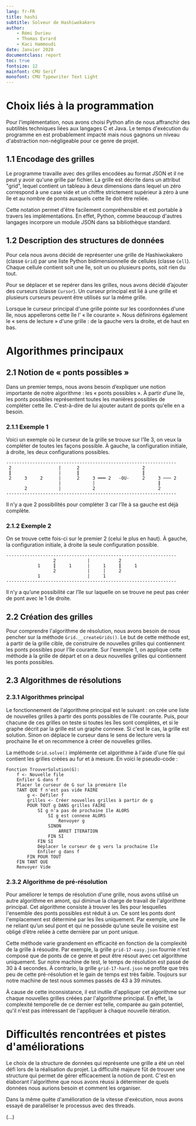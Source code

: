 ```yaml
---
lang: fr-FR
title: hashi
subtitle: Solveur de Hashiwokakero
author:
    - Rémi Durieu
    - Thomas Evrard
    - Kaci Hammoudi
date: Janvier 2020
documentclass: report
toc: true
fontsize: 12
mainfont: CMU Serif
monofont: CMU Typewriter Text Light
---
```


# Choix liés à la programmation

Pour l'implémentation, nous avons choisi Python afin de nous affranchir
des subtilités techniques liées aux langages C et Java. Le temps d'exécution
du programme en est probablement impacté mais nous gagnons un niveau
d'abstraction non-négligeable pour ce genre de projet.

## 1.1  Encodage des grilles

Le programme travaille avec des grilles encodées au format JSON et il ne peut
y avoir qu'une grille par fichier. La grille est décrite dans un attribut
"grid", lequel contient un tableau à deux dimensions dans lequel un zéro
correspond à une case vide et un chiffre strictement supérieur à zéro à une
île et au nombre de ponts auxquels cette île doit être reliée.

Cette notation permet d'être facilement compréhensible et est portable à
travers les implémentations. En effet, Python, comme beaucoup d'autres
langages incorpore un module JSON dans sa bibliothèque standard.

## 1.2 Description des structures de données

Pour cela nous avons décidé de représenter une grille de Hashiwokakero (classe
`Grid`) par une liste Python bidimensionnelle de cellules (classe `Cell`).
Chaque cellule contient soit une île, soit un ou plusieurs ponts, soit rien du
tout.

Pour se déplacer et se repérer dans les grilles, nous avons décidé d’ajouter
des curseurs (classe `Cursor`). Un curseur principal est lié à une grille et
plusieurs curseurs peuvent être utilisés sur la même grille.

Lorsque le curseur principal d'une grille pointe sur les coordonnées d'une
île, nous appellerons cette île l' « île courante ». Nous définirons également
le « sens de lecture » d'une grille : de la gauche vers la droite, et de haut
en bas.

# Algorithmes principaux

## 2.1 Notion de « ponts possibles »

Dans un premier temps, nous avons besoin d’expliquer une notion importante de
notre algorithme : les « ponts possibles ». À partir d’une île, les ponts
possibles représentent toutes les manières possibles de compléter cette île. C'est-à-dire de lui ajouter autant de ponts qu'elle en a besoin.

### 2.1.1 Exemple 1

Voici un exemple où le curseur de la grille se trouve sur l’île 3, on veux la compléter de toutes les façons possible. À gauche, la configuration initiale,
à droite, les deux configurations possibles.

```
-----------------------------------------------------------------
 2                  |      2                        2
 ║                  |      ║                        ║
 2     3     2      |      2     3 ═══ 2   -OU-     2     3 ─── 2
                    |            │                        ║
       2            |            2                        2
-----------------------------------------------------------------
```

Il n’y a que 2 possibilités pour compléter 3 car l’île à sa gauche est déjà
complète.

### 2.1.2 Exemple 2

On se trouve cette fois-ci sur le premier 2 (celui le plus en haut). À gauche,
la configuration initiale, à droite la seule configuration possible.

```
-----------------------------------------------------------------
                  2            |           2
            1     ║     1      |     1     ║     1
                  2            |     │     2
            1                  |     1
-----------------------------------------------------------------
```

Il n’y a qu’une possibilité car l’île sur laquelle on se trouve ne peut pas créer de pont avec le 1 de droite.

## 2.2 Création des grilles

Pour comprendre l'algorithme de résolution, nous avons besoin de nous pencher
sur la méthode `Grid.__createGrids()`. Le but de cette méthode est, à partir
de la grille cible, de construire de nouvelles grilles qui contiennent les
ponts possibles pour l'île courante. Sur l'exemple 1, on applique cette
méthode à la grille de départ et on a deux nouvelles grilles qui contiennent
les ponts possibles.

## 2.3 Algorithmes de résolutions

### 2.3.1 Algorithmes principal

Le fonctionnement de l'algorithme principal est le suivant : on crée une
liste de nouvelles grilles à partir des ponts possibles de l'île courante.
Puis, pour chacune de ces grilles on teste si toutes les îles sont complètes,
et si le graphe décrit par la grille est un graphe connexe. Si c'est le cas,
la grille est solution. Sinon on déplace le curseur dans le sens de lecture vers la prochaine île et on recommence à créer de nouvelles grilles.

La méthode `Grid.solve()` implémente cet algorithme à l'aide d'une file qui
contient les grilles créées au fur et à mesure. En voici le pseudo-code :

```
Fonction TrouverSolution(G):
    f <- Nouvelle file
    Enfiler G dans f
    Placer le curseur de G sur la première île
    TANT QUE f n'est pas vide FAIRE
        g <- Défiler f
        grilles <- Créer nouvelles grilles à partir de g
        POUR TOUT g DANS grilles FAIRE
            SI g n'a pas de prochaine île ALORS
                SI g est connexe ALORS
                    Renvoyer g
                SINON
                    ARRET ITERATION
                FIN SI
            FIN SI
            Déplacer le curseur de g vers la prochaine île
            Enfiler g dans f
        FIN POUR TOUT
    FIN TANT QUE
    Renvoyer Vide
```

### 2.3.2 Algorithme de pré-résolution

Pour améliorer le temps de résolution d'une grille, nous avons utilisé un
autre algorithme en amont, qui diminue la charge de travail de l'algorithme
principal. Cet algorithme consiste à trouver les îles pour lesquelles l'ensemble des ponts possibles est réduit à un. Ce sont les ponts dont
l'emplacement est déterminé par les îles uniquement. Par exemple, une île ne
reliant qu’un seul pont et qui ne possède qu’une seule île voisine est obligé
d’être reliée à cette dernière par un pont unique.

Cette méthode varie grandement en efficacité en fonction de la complexité de la
grille à résoudre. Par exemple, la grille `grid-17-easy.json` fournie n'est composé que de ponts de ce genre et peut être résout avec cet algorithme
uniquement. Sur notre machine de test, le temps de résolution est passé de 30 à
4 secondes. À contrario, la grille `grid-17-hard.json` ne profite que très peu
de cette pré-résolution et le gain de temps est très faible. Toujours sur notre
machine de test nous sommes passés de 43 à 39 minutes.

À cause de cette inconsistance, il est inutile d'appliquer cet algorithme sur
chaque nouvelles grilles créées par l'algorithme principal. En effet, la
complexité temporelle de ce dernier est telle, comparée au gain potentiel,
qu'il n'est pas intéressant de l'appliquer à chaque nouvelle itération.

# Difficultés rencontrées et pistes d'améliorations

Le choix de la structure de données qui représente une grille a été un réel
défi lors de la réalisation du projet. La difficulté majeure fût de trouver
une structure qui permet de gérer efficacement la notion de pont. C'est en
élaborant l'algorithme que nous avons réussi à déterminer de quels données
nous aurions besoin et comment les organiser.

Dans la même quête d'amélioration de la vitesse d'exécution, nous avons essayé
de paralléliser le processus avec des threads.

(...)
